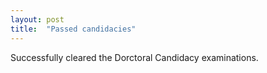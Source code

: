 ```yaml
---
layout: post
title:  "Passed candidacies"
---
```

Successfully cleared the Dorctoral Candidacy examinations.
